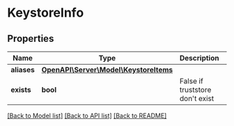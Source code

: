 # KeystoreInfo

## Properties
Name | Type | Description | Notes
------------ | ------------- | ------------- | -------------
**aliases** | [**OpenAPI\Server\Model\KeystoreItems**](KeystoreItems.md) |  | [optional] 
**exists** | **bool** | False if truststore don&#39;t exist | [optional] 

[[Back to Model list]](../README.md#documentation-for-models) [[Back to API list]](../README.md#documentation-for-api-endpoints) [[Back to README]](../README.md)


